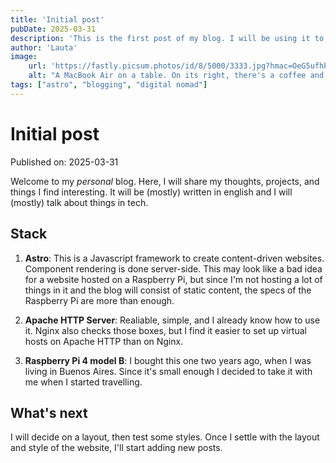 ```yaml
---
title: 'Initial post'
pubDate: 2025-03-31
description: 'This is the first post of my blog. I will be using it to test styles and layouts.'
author: 'Lauta'
image:
    url: 'https://fastly.picsum.photos/id/8/5000/3333.jpg?hmac=OeG5ufhPYQBd6Rx1TAldAuF92lhCzAhKQKttGfawWuA'
    alt: "A MacBook Air on a table. On its right, there's a coffee and an Iphone. On its left, there's a notebook and a pen."
tags: ["astro", "blogging", "digital nomad"]
---
```

# Initial post

Published on: 2025-03-31

Welcome to my _personal_ blog. Here, I will share my thoughts, projects, and things I find interesting. It will be (mostly) written in english and I will (mostly) talk about things in tech.

## Stack

1. **Astro**: This is a Javascript framework to create content-driven websites. Component rendering is done server-side. This may look like a bad idea for a website hosted on a Raspberry Pi, but since I'm not hosting a lot of things in it and the blog will consist of static content, the specs of the Raspberry Pi are more than enough.

2. **Apache HTTP Server**: Realiable, simple, and I already know how to use it. Nginx also checks those boxes, but I find it easier to set up virtual hosts on Apache HTTP than on Nginx. 

3. **Raspberry Pi 4 model B**: I bought this one two years ago, when I was living in Buenos Aires. Since it's small enough I decided to take it with me when I started travelling.

## What's next

I will decide on a layout, then test some styles. Once I settle with the layout and style of the website, I'll start adding new posts.